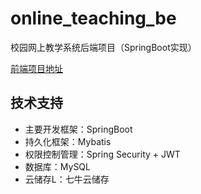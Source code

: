 # online_teaching_be
校园网上教学系统后端项目（SpringBoot实现）

[前端项目地址](https://github.com/liandao0815/online_teaching_be)

## 技术支持
- 主要开发框架：SpringBoot
- 持久化框架：Mybatis
- 权限控制管理：Spring Security + JWT
- 数据库：MySQL
- 云储存L：七牛云储存
